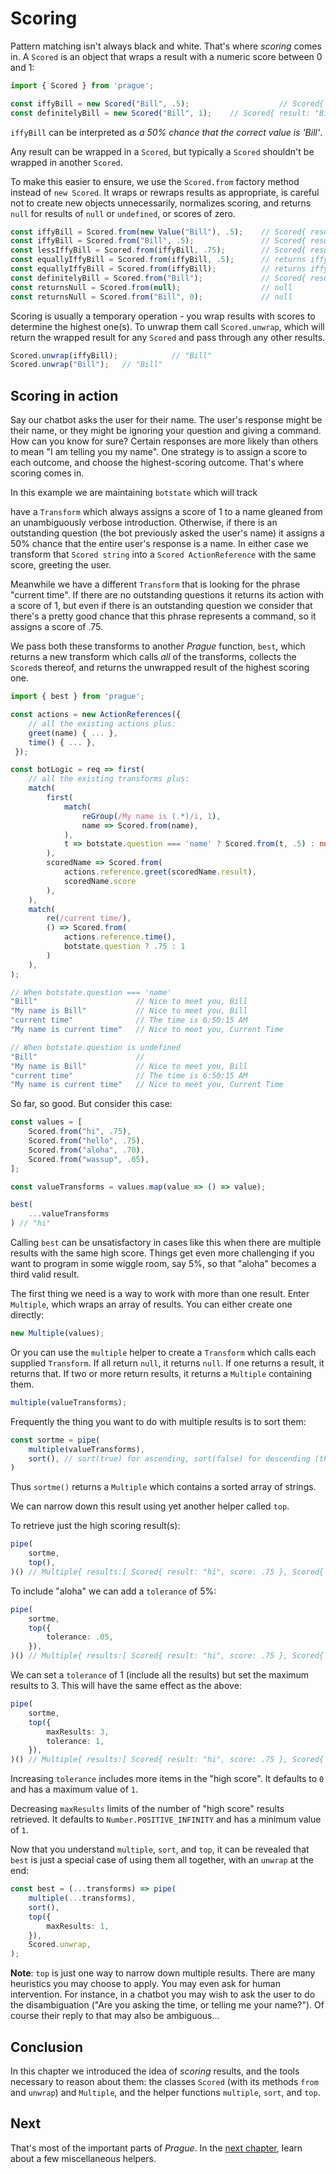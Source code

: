 # Scoring

Pattern matching isn't always black and white. That's where *scoring* comes in. A `Scored` is an object that wraps a result with a numeric score between 0 and 1:

```ts
import { Scored } from 'prague';

const iffyBill = new Scored("Bill", .5);                    // Scored{ result: "Bill", score: .5 }
const definitelyBill = new Scored("Bill", 1);    // Scored{ result: "Bill", score: 1 }
```

`iffyBill` can be interpreted as *a 50% chance that the correct value is 'Bill'*.

Any result can be wrapped in a `Scored`, but typically a `Scored` shouldn't be wrapped in another `Scored`.

To make this easier to ensure, we use the `Scored.from` factory method instead of `new Scored`. It wraps or rewraps results as appropriate, is careful not to create new objects unnecessarily, normalizes scoring, and returns `null` for results of `null` or `undefined`, or scores of zero.

```ts
const iffyBill = Scored.from(new Value("Bill"), .5);    // Scored{ result: Value{ value: "Bill" }, score: .5 }
const iffyBill = Scored.from("Bill", .5);               // Scored{ result: Value{ value: "Bill" }, score: .5 }
const lessIffyBill = Scored.from(iffyBill, .75);        // Scored{ result: Value{ value: "Bill" }, score: .75 }
const equallyIffyBill = Scored.from(iffyBill, .5);      // returns iffyBill, i.e. equallyIffyBill === iffyBill
const equallyIffyBill = Scored.from(iffyBill);          // returns iffyBill, i.e. equallyIffyBill === iffyBill
const definitelyBill = Scored.from("Bill");             // Scored{ result: Value{ value: "Bill" }, score: 1 }
const returnsNull = Scored.from(null);                  // null
const returnsNull = Scored.from("Bill", 0);             // null
```

Scoring is usually a temporary operation - you wrap results with scores to determine the highest one(s). To unwrap them call `Scored.unwrap`, which will return the wrapped result for any `Scored` and pass through any other results.

```ts
Scored.unwrap(iffyBill);            // "Bill"
Scored.unwrap("Bill");   // "Bill"
```

## Scoring in action

Say our chatbot asks the user for their name. The user's response might be their name, or they might be ignoring your question and giving a command. How can you know for sure? Certain responses are more likely than others to mean "I am telling you my name". One strategy is to assign a score to each outcome, and choose the highest-scoring outcome. That's where scoring comes in.

In this example we are maintaining `botstate` which will track 

have a `Transform` which always assigns a score of 1 to a name gleaned from an unambiguously verbose introduction. Otherwise, if there is an outstanding question (the bot previously asked the user's name) it assigns a 50% chance that the entire user's response is a name. In either case we transform that `Scored string` into a `Scored ActionReference` with the same score, greeting the user.

Meanwhile we have a different `Transform` that is looking for the phrase "current time". If there are no outstanding questions it returns its action with a score of 1, but even if there is an outstanding question we consider that there's a pretty good chance that this phrase represents a command, so it assigns a score of .75.

We pass both these transforms to another *Prague* function, `best`, which returns a new transform which calls *all* of the transforms, collects the `Scored`s thereof, and returns the unwrapped result of the highest scoring one.

```ts
import { best } from 'prague';

const actions = new ActionReferences({
    // all the existing actions plus:
    greet(name) { ... },
    time() { ... },
 });

const botLogic = req => first(
    // all the existing transforms plus:
    match(
        first(
            match(
                reGroup(/My name is (.*)/i, 1),
                name => Scored.from(name),
            ),
            t => botstate.question === 'name' ? Scored.from(t, .5) : null,
        ),
        scoredName => Scored.from(
            actions.reference.greet(scoredName.result),
            scoredName.score
        ),
    ),
    match(
        re(/current time/),
        () => Scored.from(
            actions.reference.time(),
            botstate.question ? .75 : 1
        )
    ),
);

// When botstate.question === 'name'
"Bill"                      // Nice to meet you, Bill
"My name is Bill"           // Nice to meet you, Bill
"current time"              // The time is 6:50:15 AM
"My name is current time"   // Nice to meet you, Current Time

// When botstate.question is undefined
"Bill"                      //
"My name is Bill"           // Nice to meet you, Bill
"current time"              // The time is 6:50:15 AM
"My name is current time"   // Nice to meet you, Current Time
```

So far, so good. But consider this case:

```ts
const values = [
    Scored.from("hi", .75),
    Scored.from("hello", .75),
    Scored.from("aloha", .70),
    Scored.from("wassup", .65),
];

const valueTransforms = values.map(value => () => value);

best(
    ...valueTransforms
) // "hi"
```

Calling `best` can be unsatisfactory in cases like this when there are multiple results with the same high score. Things get even more challenging if you want to program in some wiggle room, say 5%, so that "aloha" becomes a third valid result.

The first thing we need is a way to work with more than one result. Enter `Multiple`, which wraps an array of results. You can either create one directly:

```ts
new Multiple(values);
```

Or you can use the `multiple` helper to create a `Transform` which calls each supplied `Transform`. If all return `null`, it returns `null`. If one returns a result, it returns that. If two or more return results, it returns a `Multiple` containing them.

```ts
multiple(valueTransforms);
```

Frequently the thing you want to do with multiple results is to sort them:

```ts
const sortme = pipe(
    multiple(valueTransforms),
    sort(), // sort(true) for ascending, sort(false) for descending (this is the default)
)
```

Thus `sortme()` returns a `Multiple` which contains a sorted array of strings.

We can narrow down this result using yet another helper called `top`.

To retrieve just the high scoring result(s):

```ts
pipe(
    sortme,
    top(),
)() // Multiple{ results:[ Scored{ result: "hi", score: .75 }, Scored{ result: "hello", score: .75 } ] }
```

To include "aloha" we can add a `tolerance` of 5%:

```ts
pipe(
    sortme,
    top({
        tolerance: .05,
    }),
)() // Multiple{ results:[ Scored{ result: "hi", score: .75 }, Scored{ result: "hello", score: .75 }, Scored{ result: "aloha", score: .70 } ] }
```

We can set a `tolerance` of 1 (include all the results) but set the maximum results to 3. This will have the same effect as the above:

```ts
pipe(
    sortme,
    top({
        maxResults: 3,
        tolerance: 1,
    }),
)() // Multiple{ results:[ Scored{ result: "hi", score: .75 }, Scored{ result: "hello", score: .75 }, Scored{ result: "aloha", score: .70 }, ] }
```

Increasing `tolerance` includes more items in the "high score". It defaults to `0` and has a maximum value of `1`.

Decreasing `maxResults` limits of the number of "high score" results retrieved. It defaults to `Number.POSITIVE_INFINITY` and has a minimum value of `1`.

Now that you understand `multiple`, `sort`, and `top`, it can be revealed that `best` is just a special case of using them all together, with an `unwrap` at the end:

```ts
const best = (...transforms) => pipe(
    multiple(...transforms),
    sort(),
    top({
        maxResults: 1,
    }),
    Scored.unwrap,
);
```

**Note**: `top` is just one way to narrow down multiple results. There are many heuristics you may choose to apply. You may even ask for human intervention. For instance, in a chatbot you may wish to ask the user to do the disambiguation ("Are you asking the time, or telling me your name?"). Of course their reply to that may also be ambiguous...

## Conclusion

In this chapter we introduced the idea of *scoring* results, and the tools necessary to reason about them: the classes `Scored` (with its methods `from` and `unwrap`) and `Multiple`, and the helper functions `multiple`, `sort`, and `top`.

## Next

That's most of the important parts of *Prague*. In the [next chapter](./5.more.md), learn about a few miscellaneous helpers.